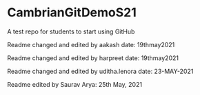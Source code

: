 # CambrianGitDemoS21
A test repo for students to start using GitHub

Readme changed and edited by aakash date: 19thmay2021


Readme changed and edited by harpreet date: 19thmay2021

Readme changed and edited by uditha.lenora date: 23-MAY-2021

Readme edited by Saurav Arya: 25th May, 2021
